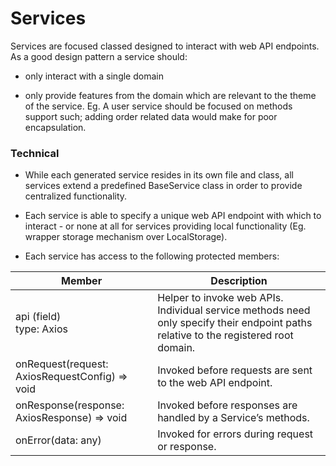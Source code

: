 # Services

Services are focused classed designed to interact with web API endpoints. As a good design pattern a service should:

*   only interact with a single domain
    
*   only provide features from the domain which are relevant to the theme of the service. Eg. A user service should be focused on methods support such; adding order related data would make for poor encapsulation.
    

### Technical

*   While each generated service resides in its own file and class, all services extend a predefined BaseService class in order to provide centralized functionality.
    
*   Each service is able to specify a unique web API endpoint with which to interact - or none at all for services providing local functionality (Eg. wrapper storage mechanism over LocalStorage).
    
*   Each service has access to the following protected members:
    

| **Member**                                     | **Description**                                                                                                                      |
| ---------------------------------------------- | ------------------------------------------------------------------------------------------------------------------------------------ |
| api (field)  <br>type: Axios                   | Helper to invoke web APIs. Individual service methods need only specify their endpoint paths relative to the registered root domain. |
| onRequest(request: AxiosRequestConfig) => void | Invoked before requests are sent to the web API endpoint.                                                                            |
| onResponse(response: AxiosResponse) => void    | Invoked before responses are handled by a Service’s methods.                                                                         |
| onError(data: any)                             | Invoked for errors during request or response.                                                                                       |